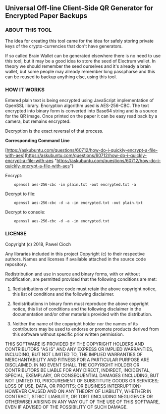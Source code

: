 ## Universal Off-line Client-Side QR Generator for Encrypted Paper Backups

### ABOUT THIS TOOL

The idea for creating this tool came for the idea for safely storing private keys of the crypto-currencies that don't have generators.

If so called Brain Wallet can be generated elsewhere there is no need to use this tool, but it may be a good idea to store the seed of Electrum wallet. In theory we should remember the seed ourselves and it's already a brain wallet, but some people may already remember long passpharse and this can be reused to backup anything else, using this tool.  

### HOW IT WORKS

Entered plain text is being encrypted using JavaScript implementation of OpenSSL library.
Encryption algorithm used is AES-256-CBC. The text encrypted into binary form is converted into Base64 string and is a source for the QR image. Once printed on the paper it can be easy read back by a camera, but remains encrypted.

Decryption is the exact reversal of that process.   

**Corresponding Command Line**


[https://askubuntu.com/questions/60712/how-do-i-quickly-encrypt-a-file-with-aes](https://askubuntu.com/questions/60712/how-do-i-quickly-encrypt-a-file-with-aes "https://askubuntu.com/questions/60712/how-do-i-quickly-encrypt-a-file-with-aes")

Encrypt:

		openssl aes-256-cbc -in plain.txt -out encrypted.txt -a


Decrypt to file:
	
		openssl aes-256-cbc -d -a -in encrypted.txt -out plain.txt

Decrypt to console:
	
		openssl aes-256-cbc -d -a -in encrypted.txt



### LICENSE

Copyright (c) 2018, Pawel Cioch

Any libraries included in this project Copyright (c) to their respective authors. Names and licenses if available attached in the source code repository. 


Redistribution and use in source and binary forms, with or without modification, are
permitted provided that the following conditions are met:

1. Redistributions of source code must retain the above copyright notice, this list of
   conditions and the following disclaimer.

2. Redistributions in binary form must reproduce the above copyright notice, this list
   of conditions and the following disclaimer in the documentation and/or other
   materials provided with the distribution.

3. Neither the name of the copyright holder nor the names of its contributors may be
   used to endorse or promote products derived from this software without specific
   prior written permission.

THIS SOFTWARE IS PROVIDED BY THE COPYRIGHT HOLDERS AND CONTRIBUTORS "AS IS" AND ANY
EXPRESS OR IMPLIED WARRANTIES, INCLUDING, BUT NOT LIMITED TO, THE IMPLIED WARRANTIES OF
MERCHANTABILITY AND FITNESS FOR A PARTICULAR PURPOSE ARE DISCLAIMED. IN NO EVENT SHALL
THE COPYRIGHT HOLDER OR CONTRIBUTORS BE LIABLE FOR ANY DIRECT, INDIRECT, INCIDENTAL,
SPECIAL, EXEMPLARY, OR CONSEQUENTIAL DAMAGES (INCLUDING, BUT NOT LIMITED TO,
PROCUREMENT OF SUBSTITUTE GOODS OR SERVICES; LOSS OF USE, DATA, OR PROFITS; OR BUSINESS
INTERRUPTION) HOWEVER CAUSED AND ON ANY THEORY OF LIABILITY, WHETHER IN CONTRACT,
STRICT LIABILITY, OR TORT (INCLUDING NEGLIGENCE OR OTHERWISE) ARISING IN ANY WAY OUT OF
THE USE OF THIS SOFTWARE, EVEN IF ADVISED OF THE POSSIBILITY OF SUCH DAMAGE.